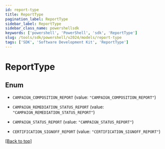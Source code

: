 ```yaml
---
id: report-type
title: ReportType
pagination_label: ReportType
sidebar_label: ReportType
sidebar_class_name: powershellsdk
keywords: ['powershell', 'PowerShell', 'sdk', 'ReportType'] 
slug: /tools/sdk/powershell/v2024/models/report-type
tags: ['SDK', 'Software Development Kit', 'ReportType']
---
```



# ReportType

## Enum


* `CAMPAIGN_COMPOSITION_REPORT` (value: `"CAMPAIGN_COMPOSITION_REPORT"`)

* `CAMPAIGN_REMEDIATION_STATUS_REPORT` (value: `"CAMPAIGN_REMEDIATION_STATUS_REPORT"`)

* `CAMPAIGN_STATUS_REPORT` (value: `"CAMPAIGN_STATUS_REPORT"`)

* `CERTIFICATION_SIGNOFF_REPORT` (value: `"CERTIFICATION_SIGNOFF_REPORT"`)


[[Back to top]](#) 

